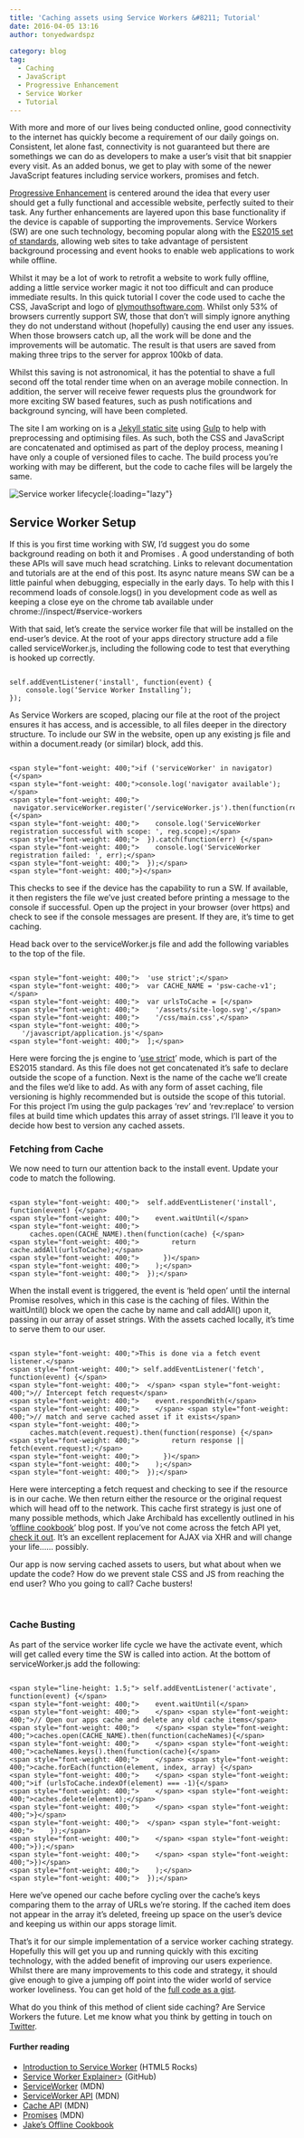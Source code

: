 ```yaml
---
title: 'Caching assets using Service Workers &#8211; Tutorial'
date: 2016-04-05 13:16
author: tonyedwardspz
  
category: blog
tag:
  - Caching
  - JavaScript
  - Progressive Enhancement
  - Service Worker
  - Tutorial
---
```

With more and more of our lives being conducted online, good connectivity to the internet has quickly become a requirement of our daily goings on. Consistent, let alone fast, connectivity is not guaranteed but there are somethings we can do as developers to make a user&#8217;s visit that bit snappier every visit. As an added bonus, we get to play with some of the newer JavaScript features including service workers, promises and fetch.

[Progressive Enhancement](https://en.wikipedia.org/wiki/Progressive_enhancement "Progressive Enhancement") is centered around the idea that every user should get a fully functional and accessible website, perfectly suited to their task. Any further enhancements are layered upon this base functionality if the device is capable of supporting the improvements. Service Workers (SW) are one such technology, becoming popular along with the [ES2015 set of standards](https://www.w3.org/TR/service-workers/ "Service Worker Specification"), allowing web sites to take advantage of persistent background processing and event hooks to enable web applications to work while offline.

Whilst it may be a lot of work to retrofit a website to work fully offline, adding a little service worker magic it not too difficult and can produce immediate results. In this quick tutorial I cover the code used to cache the CSS, JavaScript and logo of [plymouthsoftware.com](https://plymouthsoftware.com "Plymouth Web App Developer"). Whilst only 53% of browsers currently support SW, those that don&#8217;t will simply ignore anything they do not understand without (hopefully) causing the end user any issues. When those browsers catch up, all the work will be done and the improvements will be automatic. The result is that users are saved from making three trips to the server for approx 100kb of data.

Whilst this saving is not astronomical, it has the potential to shave a full second off the total render time when on an average mobile connection. In addition, the server will receive fewer requests plus the groundwork for more exciting SW&nbsp;based features, such as push notifications and background syncing, will have been completed.

The site I am working on is a [Jekyll static site](https://jekyllrb.com/ "Jekyll Blog Platform") using [Gulp](http://gulpjs.com/ "Gulp Build Tool") to help with preprocessing and optimising files. As such, both the CSS and JavaScript are concatenated and optimised as part of the deploy process, meaning I have only a couple of versioned files to cache. The build process you’re working with may be different, but the code to cache files will be largely the same.

![Service worker lifecycle](/assets/images/import/2016/04/service-worker-lifecycle.jpg){:loading="lazy"}

## Service Worker Setup

If this is you first time working with SW, I’d suggest you do some background reading on both it and Promises . A good understanding of both these APIs will save much head scratching. Links to relevant documentation and tutorials are at the end of this post. Its async nature means SW can be a little painful when debugging, especially in the early days. To help with this I recommend loads of console.logs() in you development code as well as keeping a close eye on the chrome tab available under chrome://inspect/#service-workers

With that said, let’s create the service worker file that will be installed on the end-user&#8217;s device. At the root of your apps directory structure add a file called serviceWorker.js, including the following code to test that everything is hooked up correctly.

<pre data-language="javascript"><code>
self.addEventListener('install', function(event) {
 &nbsp;&nbsp;&nbsp;console.log(‘Service Worker Installing’);
});
</code></pre>

As Service Workers are scoped, placing our file at the root of the project ensures it has access, and is accessible, to all files deeper in the directory structure. To include our SW in the website, open up any existing js file and within a document.ready (or similar) block, add this.

<pre data-language="javascript"><code>
&lt;span style="font-weight: 400;">if ('serviceWorker' in navigator) {&lt;/span>
&lt;span style="font-weight: 400;">console.log('navigator available');&lt;/span>
&lt;span style="font-weight: 400;"> &nbsp;navigator.serviceWorker.register('/serviceWorker.js').then(function(reg) {&lt;/span>
&lt;span style="font-weight: 400;"> &nbsp;&nbsp;&nbsp;console.log('ServiceWorker registration successful with scope: ', reg.scope);&lt;/span>
&lt;span style="font-weight: 400;"> &nbsp;}).catch(function(err) {&lt;/span>
&lt;span style="font-weight: 400;"> &nbsp;&nbsp;&nbsp;console.log('ServiceWorker registration failed: ', err);&lt;/span>
&lt;span style="font-weight: 400;"> &nbsp;});&lt;/span>
&lt;span style="font-weight: 400;">}&lt;/span>
</code></pre>

This checks to see if the device has the capability to run a SW. If available, it then registers the file we’ve just created before printing a message to the console if successful. Open up the project in your browser (over https) and check to see if the console messages are present.&nbsp;If they are, it’s time to get caching.

Head back over to the serviceWorker.js file and add the following variables to the top of the file.

<pre data-language="javascript"><code>
&lt;span style="font-weight: 400;"> &nbsp;'use strict';&lt;/span>
&lt;span style="font-weight: 400;"> &nbsp;var CACHE_NAME = 'psw-cache-v1';&lt;/span>
&lt;span style="font-weight: 400;"> &nbsp;var urlsToCache = [&lt;/span>
&lt;span style="font-weight: 400;"> &nbsp;&nbsp;&nbsp;'/assets/site-logo.svg',&lt;/span>
&lt;span style="font-weight: 400;"> &nbsp;&nbsp;&nbsp;'/css/main.css',&lt;/span>
&lt;span style="font-weight: 400;"> &nbsp;&nbsp;&nbsp;'/javascript/application.js'&lt;/span>
&lt;span style="font-weight: 400;"> &nbsp;];&lt;/span>
</code></pre>

Here were forcing the js engine to ‘[use strict](https://developer.mozilla.org/en-US/docs/Web/JavaScript/Reference/Strict_mode "Strict Mode")’ mode, which is part of the ES2015 standard. As this file does not get concatenated it’s safe to declare outside the scope of a function. Next is the name of the cache we’ll create and the files we’d like to add. As with any form of asset caching, file versioning is highly recommended but is outside the scope of this tutorial. For this project I’m using the gulp packages ‘rev’ and ‘rev:replace’ to version files at build time which updates this array of asset strings. I’ll leave it you to decide how best to version any cached assets.

### Fetching from Cache

We now need to turn our attention back to the install event. Update your code to match the following.

<pre data-language="javascript"><code>
&lt;span style="font-weight: 400;"> &nbsp;self.addEventListener('install', function(event) {&lt;/span>
&lt;span style="font-weight: 400;"> &nbsp;&nbsp;&nbsp;event.waitUntil(&lt;/span>
&lt;span style="font-weight: 400;"> &nbsp;&nbsp;&nbsp;&nbsp;&nbsp;caches.open(CACHE_NAME).then(function(cache) {&lt;/span>
&lt;span style="font-weight: 400;"> &nbsp;&nbsp;&nbsp;&nbsp;&nbsp;&nbsp;&nbsp;return cache.addAll(urlsToCache);&lt;/span>
&lt;span style="font-weight: 400;"> &nbsp;&nbsp;&nbsp;&nbsp;&nbsp;})&lt;/span>
&lt;span style="font-weight: 400;"> &nbsp;&nbsp;&nbsp;);&lt;/span>
&lt;span style="font-weight: 400;"> &nbsp;});&lt;/span>
</code></pre>

When the install event is triggered, the event is ‘held open’ until the internal Promise resolves, which in this case is the caching of files. Within the waitUntil() block we open the cache by name and call addAll() upon it, passing in our array of asset strings. With the assets cached locally, it&#8217;s time to serve them to our user.

<pre data-language="javascript"><code>
&lt;span style="font-weight: 400;">This is done via a fetch event listener.&lt;/span>
&lt;span style="font-weight: 400;"> self.addEventListener('fetch', function(event) {&lt;/span>
&lt;span style="font-weight: 400;"> &nbsp;&lt;/span> &lt;span style="font-weight: 400;">// Intercept fetch request&lt;/span>
&lt;span style="font-weight: 400;"> &nbsp;&nbsp;&nbsp;event.respondWith(&lt;/span>
&lt;span style="font-weight: 400;"> &nbsp;&nbsp;&nbsp;&lt;/span> &lt;span style="font-weight: 400;">// match and serve cached asset if it exists&lt;/span>
&lt;span style="font-weight: 400;"> &nbsp;&nbsp;&nbsp;&nbsp;&nbsp;caches.match(event.request).then(function(response) {&lt;/span>
&lt;span style="font-weight: 400;"> &nbsp;&nbsp;&nbsp;&nbsp;&nbsp;&nbsp;&nbsp;return response || fetch(event.request);&lt;/span>
&lt;span style="font-weight: 400;"> &nbsp;&nbsp;&nbsp;&nbsp;&nbsp;})&lt;/span>
&lt;span style="font-weight: 400;"> &nbsp;&nbsp;&nbsp;);&lt;/span>
&lt;span style="font-weight: 400;"> &nbsp;});&lt;/span>
</code></pre>

Here were intercepting a fetch request and checking to see if the resource is in our cache. We then return either the resource or the original request which will head off to the network. This cache first strategy is just one of many possible methods, which Jake Archibald has excellently outlined in his ‘[offline cookbook](https://jakearchibald.com/2014/offline-cookbook/#cache-falling-back-to-network "Service Worker Offline Cookbook")’ blog post. If you’ve not come across the fetch API yet, [check it out](https://davidwalsh.name/fetch "Fetch API"). It’s an excellent replacement for AJAX via XHR and will change your life…… possibly.

Our app is now serving cached assets to users, but what about when we update the code? How do we prevent stale CSS and JS from reaching the end user? Who you going to call? Cache busters!

&nbsp;

### Cache Busting

As part of the service worker life cycle we have the activate event, which will get called every time the SW is called into action. At the bottom of serviceWorker.js add the following:

<pre data-language="javascript"><code>
&lt;span style="line-height: 1.5;">&nbsp;self.addEventListener('activate', function(event) {&lt;/span>
&lt;span style="font-weight: 400;"> &nbsp;&nbsp;&nbsp;event.waitUntil(&lt;/span>
&lt;span style="font-weight: 400;"> &nbsp;&nbsp;&nbsp;&lt;/span> &lt;span style="font-weight: 400;">// Open our apps cache and delete any old cache items&lt;/span>
&lt;span style="font-weight: 400;"> &nbsp;&nbsp;&nbsp;&lt;/span> &lt;span style="font-weight: 400;">caches.open(CACHE_NAME).then(function(cacheNames){&lt;/span>
&lt;span style="font-weight: 400;"> &nbsp;&nbsp;&nbsp;&lt;/span> &lt;span style="font-weight: 400;">cacheNames.keys().then(function(cache){&lt;/span>
&lt;span style="font-weight: 400;"> &nbsp;&nbsp;&nbsp;&lt;/span> &lt;span style="font-weight: 400;">cache.forEach(function(element, index, array) {&lt;/span>
&lt;span style="font-weight: 400;"> &nbsp;&nbsp;&nbsp;&lt;/span> &lt;span style="font-weight: 400;">if (urlsToCache.indexOf(element) === -1){&lt;/span>
&lt;span style="font-weight: 400;"> &nbsp;&nbsp;&nbsp;&lt;/span> &lt;span style="font-weight: 400;">caches.delete(element);&lt;/span>
&lt;span style="font-weight: 400;"> &nbsp;&nbsp;&nbsp;&lt;/span> &lt;span style="font-weight: 400;">}&lt;/span>
&lt;span style="font-weight: 400;"> &nbsp;&lt;/span> &lt;span style="font-weight: 400;"> &nbsp;&nbsp;&nbsp;});&lt;/span>
&lt;span style="font-weight: 400;"> &nbsp;&nbsp;&nbsp;&lt;/span> &lt;span style="font-weight: 400;">});&lt;/span>
&lt;span style="font-weight: 400;"> &nbsp;&nbsp;&nbsp;&lt;/span> &lt;span style="font-weight: 400;">})&lt;/span>
&lt;span style="font-weight: 400;"> &nbsp;&nbsp;&nbsp;);&lt;/span>
&lt;span style="font-weight: 400;"> &nbsp;});&lt;/span>
</code></pre>

Here we’ve opened our cache before cycling over the cache’s keys comparing them to the array of URLs we’re storing. If the cached item does not appear in the array it’s deleted, freeing up space on the user&#8217;s device and keeping us within our apps storage limit.

That&#8217;s it for our simple implementation of a service worker caching strategy. Hopefully this will get you up and running quickly with this exciting technology, with the added benefit of improving our users experience. Whilst there are many improvements to this code and strategy, it should give enough to give a jumping off point into the wider world of service worker loveliness. You can get hold of&nbsp;the [full code as a gist](https://gist.github.com/tonyedwardspz/cef4fe098dd2a47b5167586fbffcfd3a "GitHub Service Worker Gist").

What do you think of this method of client side caching? Are Service Workers the future. Let me know what you think by getting in touch on [Twitter](https://twitter.com/tonyedwardspz "Tony Edwards Plymouth Twitter").

#### Further reading

  * [Introduction to Service Worker](http://www.html5rocks.com/en/tutorials/service-worker/introduction/ "Service Worker Introduction") (HTML5 Rocks)
  * [Service Worker Explainer>](https://github.com/slightlyoff/ServiceWorker/blob/master/explainer.md "Service Worker Explainer") (GitHub)
  * [ServiceWorker](https://developer.mozilla.org/en-US/docs/Web/API/ServiceWorker "Service Worker API") (MDN)
  * [ServiceWorker API](https://developer.mozilla.org/en-US/docs/Web/API/Service_Worker_API "Service Worker API") (MDN)
  * [Cache AP](https://developer.mozilla.org/en-US/docs/Web/API/Cache "Cache API")I (MDN)
  * [Promises](https://developer.mozilla.org/en/docs/Web/JavaScript/Reference/Global_Objects/Promise "Promises API") (MDN)
  * [Jake’s Offline Cookbook](https://jakearchibald.com/2014/offline-cookbook/ "Jakes Offline Cookbook")
